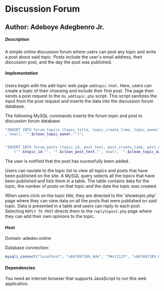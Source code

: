 # Discussion Forum

## Author: Adeboye Adegbenro Jr.

##### Description

A simple online discussion forum where users can post any topic and write a post about said topic. Posts include the user's email address, their discussion post, and the day the post was published.

##### Implementation

Users begin with the add topic web page `addtopic.html`. Here, users can create a topic of their choosing and include their first post. The page then sends a post request to the `do_addtopic.php` script. This script sanitizes the input from the post request and inserts the data into the discussion forum database.

The following MySQL commands inserts the forum topic and post to discussion forum database:

```php
"INSERT INTO forum_topics (topic_title, topic_create_time, topic_owner) VALUES ('".$clean_topic_title. "'
, now(), '".$clean_topic_owner."')";


"INSERT INTO forum_posts (topic_id, post_text, post_create_time, post_owner) VALUES
    ('".$topic_id."', '".$clean_post_text."', now(), '".$clean_topic_owner."')";

```

The user is notified that the post has sucessfully been added.

Users can naviate to the topic list to view all topics and posts that have been published on the site. A MySQL query selects all the topics that have been published and lists them in a table. The table contains data for the topic, the number of posts on that topic and the date the topic was created.

When users click on the topic title, they are directed to the 'showtopic.php' page where they can view data on all the posts that were published on said topic. Data is presented in a table and users can reply to each post. Selecting `REPLY TO POST` directs them to the `replytopost.php` page where they can add their own opinions to the topic.

#### Host

Domain: adedev.online

Database connection:

```php
mysqli_connect("localhost", "u667897109_Ade", "T#st1125", "u667897109_Data");
```

#### Dependencies

You need an internet browser that supports JavaScript to run this web application. 